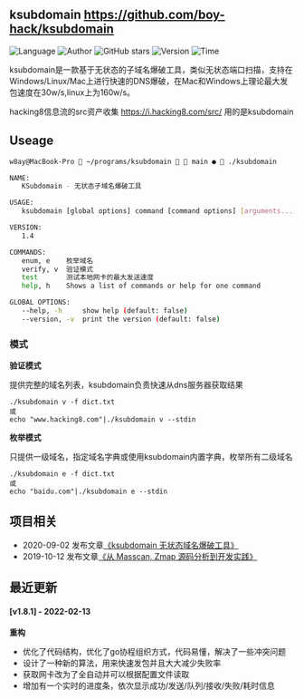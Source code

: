## ksubdomain <https://github.com/boy-hack/ksubdomain>
<!--auto_detail_badge_begin_0b490ffb61b26b45de3ea5d7dd8a582e-->
![Language](https://img.shields.io/badge/Language-Golang-blue)
![Author](https://img.shields.io/badge/Author-w8ay-orange)
![GitHub stars](https://img.shields.io/github/stars/boy-hack/ksubdomain.svg?style=flat&logo=github)
![Version](https://img.shields.io/badge/Version-V1.8.1-red)
![Time](https://img.shields.io/badge/Join-20200821-green)
<!--auto_detail_badge_end_fef74f2d7ea73fcc43ff78e05b1e7451-->


ksubdomain是一款基于无状态的子域名爆破工具，类似无状态端口扫描，支持在Windows/Linux/Mac上进行快速的DNS爆破，在Mac和Windows上理论最大发包速度在30w/s,linux上为160w/s。

hacking8信息流的src资产收集 https://i.hacking8.com/src/ 用的是ksubdomain

## Useage
```bash
w8ay@MacBook-Pro  ~/programs/ksubdomain   main ●  ./ksubdomain

NAME:
   KSubdomain - 无状态子域名爆破工具

USAGE:
   ksubdomain [global options] command [command options] [arguments...]

VERSION:
   1.4

COMMANDS:
   enum, e    枚举域名
   verify, v  验证模式
   test       测试本地网卡的最大发送速度
   help, h    Shows a list of commands or help for one command

GLOBAL OPTIONS:
   --help, -h     show help (default: false)
   --version, -v  print the version (default: false)

```

### 模式
**验证模式**

提供完整的域名列表，ksubdomain负责快速从dns服务器获取结果 
```
./ksubdomain v -f dict.txt
或
echo "www.hacking8.com"|./ksubdomain v --stdin
```
**枚举模式**

只提供一级域名，指定域名字典或使用ksubdomain内置字典，枚举所有二级域名
```
./ksubdomain e -f dict.txt
或
echo "baidu.com"|./ksubdomain e --stdin
```


<!--auto_detail_active_begin_e1c6fb434b6f0baf6912c7a1934f772b-->
## 项目相关

- 2020-09-02 发布文章[《ksubdomain 无状态域名爆破工具》](https://paper.seebug.org/1325/)
- 2019-10-12 发布文章[《从 Masscan, Zmap 源码分析到开发实践》](https://paper.seebug.org/1052/)

## 最近更新

#### [v1.8.1] - 2022-02-13

**重构**  
- 优化了代码结构，优化了go协程组织方式，代码易懂，解决了一些冲突问题  
- 设计了一种新的算法，用来快速发包并且大大减少失败率  
- 获取网卡改为了全自动并可以根据配置文件读取  
- 增加有一个实时的进度条，依次显示成功/发送/队列/接收/失败/耗时信息

<!--auto_detail_active_end_f9cf7911015e9913b7e691a7a5878527-->
